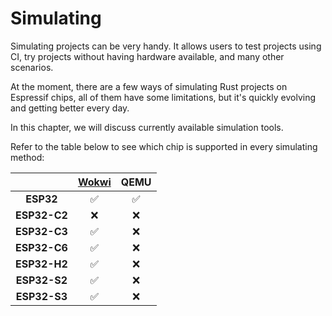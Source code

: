 # Simulating

Simulating projects can be very handy. It allows users to test projects using CI, try projects without having hardware available, and many other scenarios.

At the moment, there are a few ways of simulating Rust projects on Espressif chips, all of them have some limitations, but it's quickly evolving and getting better every day.

In this chapter, we will discuss currently available simulation tools.

Refer to the table below to see which chip is supported in every simulating method:

|              | **[Wokwi][wokwi]** | **QEMU** |
| :----------: | :----------------: | :------: |
|  **ESP32**   |         ✅          |    ✅     |
| **ESP32-C2** |         ❌          |    ❌     |
| **ESP32-C3** |         ✅          |    ❌     |
| **ESP32-C6** |         ✅          |    ❌     |
| **ESP32-H2** |         ✅          |    ❌     |
| **ESP32-S2** |         ✅          |    ❌     |
| **ESP32-S3** |         ✅          |    ❌     |

[wokwi]: https://docs.wokwi.com/guides/esp32#simulation-features
